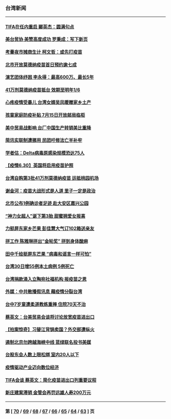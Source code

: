 ### 台湾新闻
---
#### [TIFA在任内重启 郦英杰：圆满句点](../../pages/ncid1349361/n13058382.md) 
#### [美台贸协 美赞高度成功 罗秉成：写下新页](../../pages/ncid1349361/n13058311.md) 
#### [考量夜市摊商生计 柯文哲：或先打疫苗](../../pages/ncid1349361/n13058176.md) 
#### [北市开放莫德纳疫苗首日预约逾七成](../../pages/ncid1349361/n13058178.md) 
#### [演艺团体纾困 李永得：最高600万、最长5年](../../pages/ncid1349361/n13058180.md) 
#### [41万剂莫德纳疫苗抵台 效期至明年1/6](../../pages/ncid1349361/n13058196.md) 
#### [心疼疫情受暴儿 台湾女婿吴凤暖赠家乡土产](../../pages/ncid1349361/n13058199.md) 
#### [孩童家庭防疫补贴 7月15日开放邮局临柜](../../pages/ncid1349361/n13058204.md) 
#### [美中贸易战影响 台厂中国生产转销美比重降](../../pages/ncid1349361/n13058128.md) 
#### [简讯实联制遭挪用 民团吁修法亡羊补牢](../../pages/ncid1349361/n13058132.md) 
#### [学者估：Delta病毒原感染规模恐达75人](../../pages/ncid1349361/n13058140.md) 
#### [【疫情6.30】英国将启用疫苗护照](../../pages/ncid1349361/n13057930.md) 
#### [台湾自购第3批41万剂莫德纳疫苗 运抵桃园机场](../../pages/ncid1349361/n13057982.md) 
#### [谢金河：疫苗大战形式是人道 里子一定是政治](../../pages/ncid1349361/n13057495.md) 
#### [北市公布1例确诊者足迹 赴大安区嘉兴公园](../../pages/ncid1349361/n13057892.md) 
#### [“神力女超人”诞下第3胎 甜蜜拥爱女报喜](../../pages/ncid1349361/n13057734.md) 
#### [力挺屏东家乡芒果 彭佳慧大气订102箱送亲友](../../pages/ncid1349361/n13057680.md) 
#### [拼工作 陈雅琳拼出“金轮奖” 拼到身体酸麻](../../pages/ncid1349361/n13057679.md) 
#### [田中千绘挺屏东芒果 “病毒和谣言一样可怕”](../../pages/ncid1349361/n13057515.md) 
#### [台湾30日增55例本土病例 5例死亡](../../pages/ncid1349361/n13057534.md) 
#### [台湾捐款涌入立陶宛社福机构 报疫苗之恩](../../pages/ncid1349361/n13057326.md) 
#### [外媒：中共散播假讯息 藉疫情分裂台湾](../../pages/ncid1349361/n13057169.md) 
#### [台中7岁童遭柔道教练重摔 住院70天不治](../../pages/ncid1349361/n13057052.md) 
#### [蔡英文：台美贸易会谈将讨论放宽疫苗进出口](../../pages/ncid1349361/n13056513.md) 
#### [【拍案惊奇】习替江背锅卖国？外交部遭纵火](../../pages/ncid1349361/n13054689.md) 
#### [遏制北京勿跨越海峡中线 蓝绿联名投书美媒](../../pages/ncid1349361/n13055914.md) 
#### [台股东会人数上限松绑 室内20人以下](../../pages/ncid1349361/n13055850.md) 
#### [疫情驱动产业迈向数位经济](../../pages/ncid1349361/n13055847.md) 
#### [TIFA会谈 蔡英文：简化疫苗进出口列重要议程](../../pages/ncid1349361/n13055921.md) 
#### [新庄建案滞销 金管会再罚远雄人寿200万元](../../pages/ncid1349361/n13055769.md) 

---
#### 第 [ [70](./70.md) / [69](./69.md) / [68](./68.md) / [67](./67.md) / [66](./66.md) / [65](./65.md) / [64](./64.md) / [63](./63.md) ] 页
